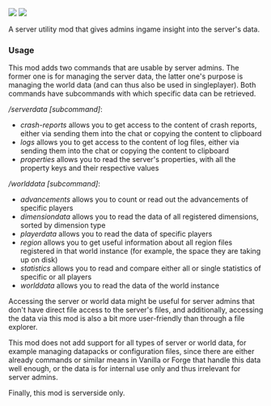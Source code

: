 [![](http://cf.way2muchnoise.eu/full_serverdataaccessor_downloads.svg)](https://www.curseforge.com/minecraft/mc-mods/serverdataaccessor) [![](http://cf.way2muchnoise.eu/versions/For%20MC_serverdataaccessor_all.svg)](https://www.curseforge.com/minecraft/mc-mods/serverdataaccessor/files)

A server utility mod that gives admins ingame insight into the server's data.
### Usage
This mod adds two commands that are usable by server admins. The former one is for managing the server data, the latter one's purpose is managing the world data (and can thus also be used in singleplayer). Both commands have subcommands with which specific data can be retrieved.

*/serverdata [subcommand]*:
- *crash-reports* allows you to get access to the content of crash reports, either via sending them into the chat or copying the content to clipboard
- *logs* allows you to get access to the content of log files, either via sending them into the chat or copying the content to clipboard
- *properties* allows you to read the server's properties, with all the property keys and their respective values

*/worlddata [subcommand]*:
- *advancements* allows you to count or read out the advancements of specific players
- *dimensiondata* allows you to read the data of all registered dimensions, sorted by dimension type
- *playerdata* allows you to read the data of specific players
- *region* allows you to get useful information about all region files registered in that world instance (for example, the space they are taking up on disk)
- *statistics* allows you to read and compare either all or single statistics of specific or all players
- *worlddata* allows you to read the data of the world instance

Accessing the server or world data might be useful for server admins that don't have direct file access to the server's files, and additionally, accessing the data via this mod is also a bit more user-friendly than through a file explorer.

This mod does not add support for all types of server or world data, for example managing datapacks or configuration files, since there are either already commands or similar means in Vanilla or Forge that handle this data well enough, or the data is for internal use only and thus irrelevant for server admins.

Finally, this mod is serverside only.
